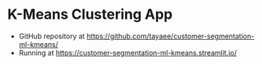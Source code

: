 # K-Means Clustering App
* GitHub repository at https://github.com/tayaee/customer-segmentation-ml-kmeans/
* Running at https://customer-segmentation-ml-kmeans.streamlit.io/
